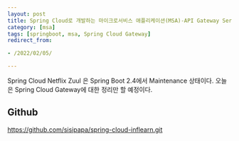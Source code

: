 ```yaml
---
layout: post
title: Spring Cloud로 개발하는 마이크로서비스 애플리케이션(MSA)-API Gateway Service
category: [msa]
tags: [springboot, msa, Spring Cloud Gateway]
redirect_from:

- /2022/02/05/

---
```


Spring Cloud Netflix Zuul 은 Spring Boot 2.4에서 Maintenance 상태이다. 오늘은 Spring Cloud Gateway에 대한 정리만 할 예정이다.  

## 


## Github
<https://github.com/sisipapa/spring-cloud-inflearn.git>  




